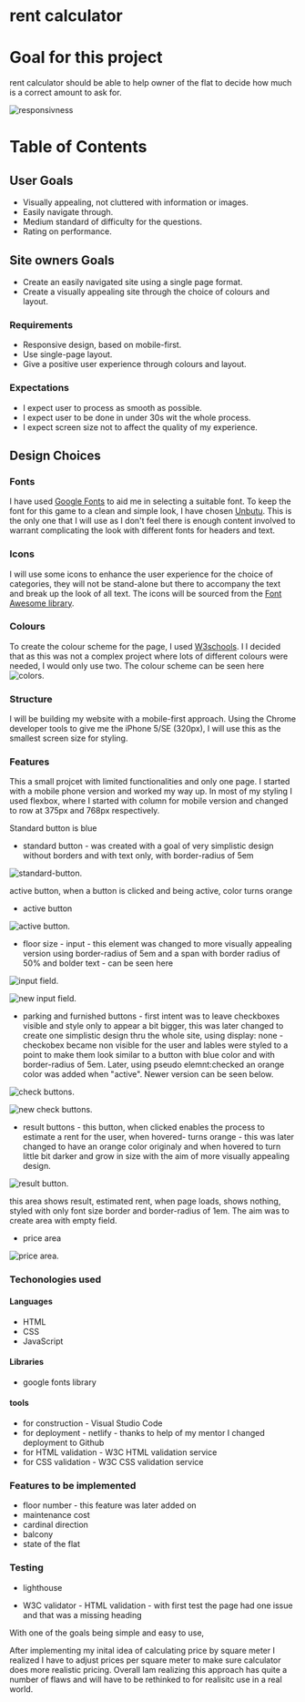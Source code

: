 # rent calculator

# Goal for this project 

rent calculator should be able to help owner of the flat to decide how much is a correct amount to ask for.

![responsivness](assets/wireframes/responsivness.png)


# Table of Contents

## User Goals
* Visually appealing, not cluttered with information or images.
* Easily navigate through.
* Medium standard of difficulty for the questions.
* Rating on performance.

## Site owners Goals
* Create an easily navigated site using a single page format.
* Create a visually appealing site through the choice of colours and layout.

### Requirements
* Responsive design, based on mobile-first.
* Use single-page layout.
* Give a positive user experience through colours and layout.

### Expectations
* I expect user to process as smooth as possible.
* I expect user to be done in under 30s wit the whole process.
* I expect screen size not to affect the quality of my experience.


## Design Choices

### Fonts

I have used [Google Fonts](https://fonts.google.com/ "Google Fonts") to aid me in selecting a suitable font. To keep the font for this game to a clean and simple look, I have chosen [Unbutu](https://fonts.google.com/specimen/Ubuntu). This is the only one that I will use as I don't feel there is enough content involved to warrant complicating the look with different fonts for headers and text.

### Icons

I will use some icons to enhance the user experience for the choice of categories, they will not be stand-alone but there to accompany the text and break up the look of all text. The icons will be sourced from the [Font Awesome library](https://fontawesome.com/ "Font Awesome"). 

### Colours

To create the colour scheme for the page, I used [W3schools](https://www.w3schools.com/colors/colors_picker.asp). I  I decided that as this was not a complex project where lots of different colours were needed, I would only use two. The colour scheme can be seen here ![colors](assets/wireframes/colors.png). 

### Structure

I will be building my website with a mobile-first approach. Using the Chrome developer tools to give me the iPhone 5/SE (320px), I will use this as the smallest screen size for styling.

### Features

This a small projcet with limited functionalities and only one page. I started with a mobile phone version and worked my way up. In most of my styling I used flexbox, where I started with column for mobile version and changed to row at 375px and 768px respectively.  

Standard button is blue
* standard button - was created with a goal of very simplistic design without borders and with text only, with border-radius of 5em 

![standard-button](assets/wireframes/blueButton.png).

active button, when a button is clicked and being active, color turns orange
* active button

![active button](assets/images/orangeButton.png).

* floor size - input - this element was changed to more visually appealing version using border-radius of 5em and a span with border radius of 50% and bolder text - can be seen here

![input field](assets/wireframes/floorSize.png).

![new input field](assets/wireframes/new_input.png).

* parking and furnished buttons - first intent was to leave checkboxes visible and style only to appear a bit bigger, this was later changed to create one simplistic design thru the whole site, using display: none - checkobex became non visible for the user and lables were styled to a point to make them look similar to a button with blue color and with border-radius of 5em. Later, using pseudo elemnt:checked an orange color was added when "active". Newer version can be seen below.

![check buttons](assets/wireframes/checkButtons.png).

![new check buttons](assets/wireframes/checkboxes.png).

* result buttons - this button, when clicked enables the process to estimate a rent for the user, when hovered- turns orange - this was later changed to have an orange color originaly and when hovered to turn little bit darker and grow in size with the aim of more visually appealing design.

![result button](assets/wireframes/resultButton.png).

this area shows result, estimated rent, when page loads, shows nothing, styled with only font size border and border-radius of 1em. The aim was to create area with empty field.
* price area

![price area](assets/wireframes/priceArea.png).


### Techonologies used

#### Languages
* HTML
* CSS
* JavaScript

#### Libraries
* google fonts library

#### tools
* for construction - Visual Studio Code
* for deployment - netlify - thanks to help of my mentor I changed deployment to Github
* for HTML validation - W3C HTML validation service
* for CSS validation - W3C CSS validation service
 
### Features to be implemented

* floor number - this feature was later added on
* maintenance cost
* cardinal direction
* balcony
* state of the flat

### Testing

* lighthouse

* W3C validator - HTML validation - with first test the page had one issue and that was a missing heading



With one of the goals being simple and easy to use, 

After implementing my inital idea of calculating price by square meter I realized I have to adjust prices per square meter to make sure calculator does more realistic pricing. Overall Iam realizing this approach has quite a number of flaws and will have to be rethinked to for realisitc use in a real world. 


